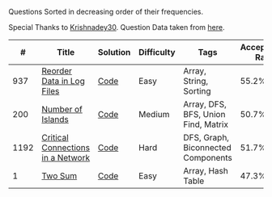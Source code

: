 Questions Sorted in decreasing order of their frequencies.

Special Thanks to [Krishnadey30](https://github.com/krishnadey30). Question Data taken from [here](https://github.com/krishnadey30/LeetCode-Questions-CompanyWise/blob/master/amazon_alltime.csv).

|#|Title|Solution|Difficulty|Tags|Acceptance Rate|
| - | - | - | - | - |  - |
|937|[Reorder Data in Log Files](https://leetcode.com/problems/reorder-data-in-log-files/)|[Code](https://github.com/yvrakesh/Leetcode/tree/main/Amazon/Source%20Code/1.%20Reorder%20Data%20in%20Log%20Files)|Easy|Array, String, Sorting|55.2%|
|200|[Number of Islands](https://leetcode.com/problems/number-of-islands/)|[Code](https://github.com/yvrakesh/Leetcode/tree/main/Amazon/Source%20Code/2.%20Number%20of%20Islands)|Medium|Array, DFS, BFS, Union Find, Matrix|50.7%|
|1192|[Critical Connections in a Network](https://leetcode.com/problems/critical-connections-in-a-network/)|[Code](https://github.com/yvrakesh/Leetcode/tree/main/Amazon/Source%20Code/3.%20Critical%20Connections%20in%20a%20Network)|Hard|DFS, Graph, Biconnected Components|51.7%|
|1|[Two Sum](https://leetcode.com/problems/two-sum/)|[Code](https://github.com/yvrakesh/Leetcode/tree/main/Amazon/Source%20Code/4.%20Two%20Sum)|Easy|Array, Hash Table|47.3%|
